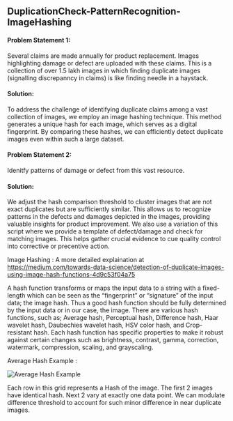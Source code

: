 ## DuplicationCheck-PatternRecognition-ImageHashing
#### Problem Statement 1: 
Several claims are made annually for product replacement. Images highlighting damage or defect are uploaded with these claims. This is a collection of over 1.5 lakh images in which finding duplicate images (signalling discrepanncy in claims) is like finding needle in a haystack.

#### Solution: 
To address the challenge of identifying duplicate claims among a vast collection of images, we employ an image hashing technique. This method generates a unique hash for each image, which serves as a digital fingerprint. By comparing these hashes, we can efficiently detect duplicate images even within such a large dataset.

#### Problem Statement 2: 
Idenitfy patterns of damage or defect from this vast resource.

#### Solution:
We adjust the hash comparison threshold to cluster images that are not exact duplicates but are sufficiently similar. This allows us to recognize patterns in the defects and damages depicted in the images, providing valuable insights for product improvement.
We also use a variation of this script where we provide a template of defect/damage and check for matching images. This helps gather crucial evidence to cue quality control into corrective or precentive action.

Image Hashing : A more detailed explaination at https://medium.com/towards-data-science/detection-of-duplicate-images-using-image-hash-functions-4d9c53f04a75

A hash function transforms or maps the input data to a string with a fixed-length which can be seen as the “fingerprint” or “signature” of the input data; the image hash. Thus a good hash function should be fully determined by the input data or in our case, the image. There are various hash functions, such as; Average hash, Perceptual hash, Difference hash, Haar wavelet hash, Daubechies wavelet hash, HSV color hash, and Crop-resistant hash. Each hash function has specific properties to make it robust against certain changes such as brightness, contrast, gamma, correction, watermark, compression, scaling, and grayscaling.

Average Hash Example :

![Average Hash Example](https://github.com/Arpit-Agrawal-Git/DuplicationCheck-PatternRecognition-ImageHashing/assets/88269770/172227cc-cfaa-4238-b3e3-7feb5c79e83a)

Each row in this grid represents a Hash of the image. The first 2 images have identical hash. Next 2 vary at exactly one data point. We can modulate difference threshold to account for such minor difference in near duplicate images.
